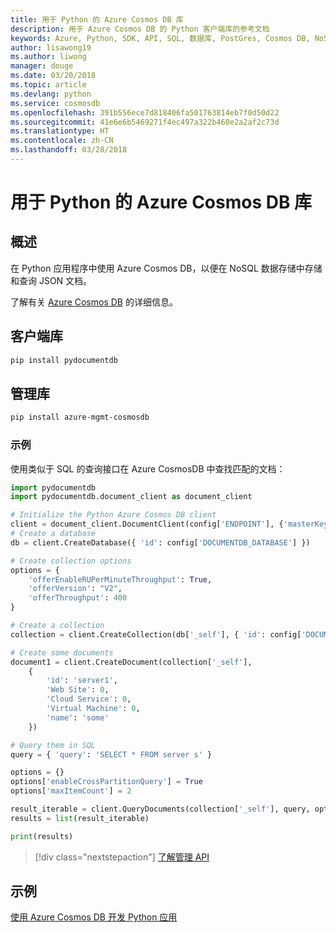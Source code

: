 ```yaml
---
title: 用于 Python 的 Azure Cosmos DB 库
description: 用于 Azure Cosmos DB 的 Python 客户端库的参考文档
keywords: Azure, Python, SDK, API, SQL, 数据库, PostGres, Cosmos DB, NoSQL
author: lisawong19
ms.author: liwong
manager: douge
ms.date: 03/20/2018
ms.topic: article
ms.devlang: python
ms.service: cosmosdb
ms.openlocfilehash: 391b556ece7d818406fa501763814eb7f0d50d22
ms.sourcegitcommit: 41e6e6b5469271f4ec497a322b460e2a2af2c73d
ms.translationtype: HT
ms.contentlocale: zh-CN
ms.lasthandoff: 03/28/2018
---
```

# <a name="azure-cosmos-db-libraries-for-python"></a>用于 Python 的 Azure Cosmos DB 库

## <a name="overview"></a>概述

在 Python 应用程序中使用 Azure Cosmos DB，以便在 NoSQL 数据存储中存储和查询 JSON 文档。

了解有关 [Azure Cosmos DB](https://docs.microsoft.com/azure/cosmos-db/introduction) 的详细信息。

## <a name="client-library"></a>客户端库
 ```bash
pip install pydocumentdb
 ```

## <a name="management-library"></a>管理库
```bash
pip install azure-mgmt-cosmosdb
```

### <a name="example"></a>示例

使用类似于 SQL 的查询接口在 Azure CosmosDB 中查找匹配的文档：

```python
import pydocumentdb
import pydocumentdb.document_client as document_client

# Initialize the Python Azure Cosmos DB client
client = document_client.DocumentClient(config['ENDPOINT'], {'masterKey': config['MASTERKEY']})
# Create a database
db = client.CreateDatabase({ 'id': config['DOCUMENTDB_DATABASE'] })

# Create collection options
options = {
    'offerEnableRUPerMinuteThroughput': True,
    'offerVersion': "V2",
    'offerThroughput': 400
}

# Create a collection
collection = client.CreateCollection(db['_self'], { 'id': config['DOCUMENTDB_COLLECTION'] }, options)

# Create some documents
document1 = client.CreateDocument(collection['_self'],
    { 
        'id': 'server1',
        'Web Site': 0,
        'Cloud Service': 0,
        'Virtual Machine': 0,
        'name': 'some' 
    })

# Query them in SQL
query = { 'query': 'SELECT * FROM server s' }    

options = {} 
options['enableCrossPartitionQuery'] = True
options['maxItemCount'] = 2

result_iterable = client.QueryDocuments(collection['_self'], query, options)
results = list(result_iterable)

print(results)
```
> [!div class="nextstepaction"]
> [了解管理 API](/python/api/overview/azure/cosmosdb/management)

## <a name="samples"></a>示例

[使用 Azure Cosmos DB 开发 Python 应用](https://azure.microsoft.com/resources/samples/azure-cosmos-db-documentdb-python-getting-started/)


